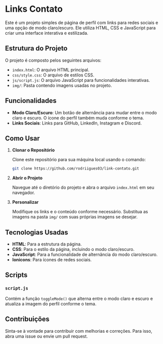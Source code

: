 # Links Contato

Este é um projeto simples de página de perfil com links para redes sociais e uma opção de modo claro/escuro. Ele utiliza HTML, CSS e JavaScript para criar uma interface interativa e estilizada.

## Estrutura do Projeto

O projeto é composto pelos seguintes arquivos:

- `index.html`: O arquivo HTML principal.
- `css/style.css`: O arquivo de estilos CSS.
- `js/script.js`: O arquivo JavaScript para funcionalidades interativas.
- `img/`: Pasta contendo imagens usadas no projeto.

## Funcionalidades

- **Modo Claro/Escuro**: Um botão de alternância para mudar entre o modo claro e escuro. O ícone do perfil também muda conforme o tema.
- **Links Sociais**: Links para GitHub, LinkedIn, Instagram e Discord.

## Como Usar

1. **Clonar o Repositório**

   Clone este repositório para sua máquina local usando o comando:

   ```bash
   git clone https://github.com/rodriigues03/link-contato.git
   ```

2. **Abrir o Projeto**

   Navegue até o diretório do projeto e abra o arquivo `index.html` em seu navegador.

3. **Personalizar**

   Modifique os links e o conteúdo conforme necessário. Substitua as imagens na pasta `img/` com suas próprias imagens se desejar.

## Tecnologias Usadas

- **HTML**: Para a estrutura da página.
- **CSS**: Para o estilo da página, incluindo o modo claro/escuro.
- **JavaScript**: Para a funcionalidade de alternância do modo claro/escuro.
- **Ionicons**: Para ícones de redes sociais.

## Scripts

### `script.js`

Contém a função `toggleMode()` que alterna entre o modo claro e escuro e atualiza a imagem do perfil conforme o tema.

## Contribuições

Sinta-se à vontade para contribuir com melhorias e correções. Para isso, abra uma issue ou envie um pull request.

